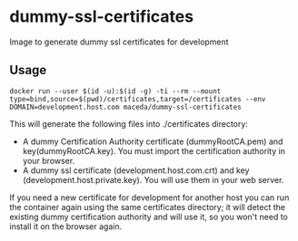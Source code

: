 # dummy-ssl-certificates

Image to generate dummy ssl certificates for development

## Usage

```docker run --user $(id -u):$(id -g) -ti --rm --mount type=bind,source=$(pwd)/certificates,target=/certificates --env DOMAIN=development.host.com maceda/dummy-ssl-certificates```

This will generate the following files into ./certificates directory:
- A dummy Certification Authority certificate (dummyRootCA.pem) and key(dummyRootCA.key). You must import the certification authority in your browser.
- A dummy ssl certificate (development.host.com.crt) and key (development.host.private.key). You will use them in your web server.

If you need a new certificate for development for another host you can run the container again using the same certificates directory; it will detect the existing dummy certification authority and will use it, so you won't need to install it on the browser again.
